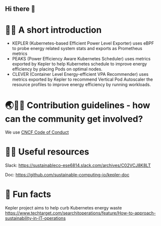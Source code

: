 ## Hi there 👋


# 🙋‍♀️ A short introduction

- KEPLER (Kubernetes-based Efficient Power Level Exporter) uses eBPF to probe energy related system stats and exports as Prometheus metrics 
- PEAKS (Power Efficiency Aware Kubernetes Scheduler) uses metrics exported by Kepler to help Kubernetes schedule to improve energy efficiency by placing Pods on optimal nodes.
- CLEVER (Container Level Energy-efficient VPA Recommender) uses metrics exported by Kepler to recommend Vertical Pod Autoscaler the resource profiles to improve energy efficiency by running workloads.

# 🌏🌲🌳 Contribution guidelines - how can the community get involved?

We use [CNCF Code of Conduct](https://github.com/cncf/foundation/blob/main/code-of-conduct.md)
# 👩‍💻 Useful resources 
 Slack: 
 https://sustainableco-ese6814.slack.com/archives/C02VCJ8K8LT
 
 Doc:
 https://github.com/sustainable-computing-io/kepler-doc
# 🍿 Fun facts 
Kepler project aims to help curb Kubernetes energy waste 
https://www.techtarget.com/searchitoperations/feature/How-to-approach-sustainability-in-IT-operations



